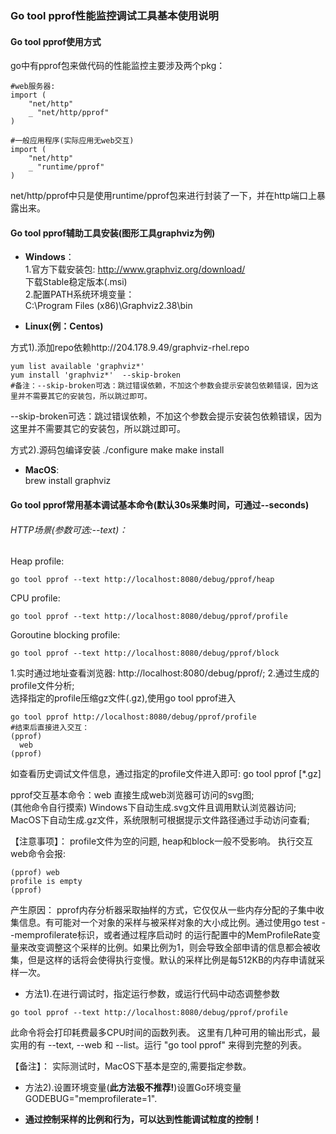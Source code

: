 

### Go tool pprof性能监控调试工具基本使用说明

#### Go tool pprof使用方式

go中有pprof包来做代码的性能监控主要涉及两个pkg：

```
#web服务器:
import (
    "net/http"
    _ "net/http/pprof"
)

#一般应用程序(实际应用无web交互)
import (
    "net/http"
    _ "runtime/pprof"
)
```

net/http/pprof中只是使用runtime/pprof包来进行封装了一下，并在http端口上暴露出来。


#### Go tool pprof辅助工具安装(图形工具graphviz为例)

*   __Windows__：  
1.官方下载安装包: http://www.graphviz.org/download/  
下载Stable稳定版本(.msi)  
2.配置PATH系统环境变量：  
C:\Program Files (x86)\Graphviz2.38\bin  

*   __Linux(例：Centos)__

方式1).添加repo依赖http://204.178.9.49/graphviz-rhel.repo
```   
yum list available 'graphviz*'
yum install 'graphviz*'  --skip-broken
#备注：--skip-broken可选：跳过错误依赖，不加这个参数会提示安装包依赖错误，因为这里并不需要其它的安装包，所以跳过即可。
```
  --skip-broken可选：跳过错误依赖，不加这个参数会提示安装包依赖错误，因为这里并不需要其它的安装包，所以跳过即可。

方式2).源码包编译安装
./configure
make
make install

*   __MacOS__:  
brew install graphviz


#### Go tool pprof常用基本调试基本命令(默认30s采集时间，可通过--seconds)


###### HTTP场景(参数可选:--text)：

Heap profile:  
```
go tool pprof --text http://localhost:8080/debug/pprof/heap  
```
CPU profile:  
```
go tool pprof --text http://localhost:8080/debug/pprof/profile  
```
Goroutine blocking profile:  
```
go tool pprof --text http://localhost:8080/debug/pprof/block  
```

1.实时通过地址查看浏览器: http://localhost:8080/debug/pprof/;
2.通过生成的profile文件分析;  
选择指定的profile压缩gz文件(.gz),使用go tool pprof进入
```
go tool pprof http://localhost:8080/debug/pprof/profile
#结束后直接进入交互：
(pprof)
  web
(pprof)
```

如查看历史调试文件信息，通过指定的profile文件进入即可:
go tool pprof [*.gz]

pprof交互基本命令：web 直接生成web浏览器可访问的svg图;  
(其他命令自行摸索)
Windows下自动生成.svg文件且调用默认浏览器访问;    
MacOS下自动生成.gz文件，系统限制可根据提示文件路径通过手动访问查看;  

【注意事项】：
profile文件为空的问题, heap和block一般不受影响。
执行交互web命令会报:
```
(pprof) web
profile is empty
(pprof) 
```
产生原因：
pprof内存分析器采取抽样的方式，它仅仅从一些内存分配的子集中收集信息。有可能对一个对象的采样与被采样对象的大小成比例。通过使用go test --memprofilerate标识，或者通过程序启动时 的运行配置中的MemProfileRate变量来改变调整这个采样的比例。如果比例为1，则会导致全部申请的信息都会被收集，但是这样的话将会使得执行变慢。默认的采样比例是每512KB的内存申请就采样一次。

*   方法1).在进行调试时，指定运行参数，或运行代码中动态调整参数
```
go tool pprof --text http://localhost:8080/debug/pprof/profile
```
此命令将会打印耗费最多CPU时间的函数列表。 
这里有几种可用的输出形式，最实用的有 --text, --web 和 --list。运行 "go tool pprof" 来得到完整的列表。 

【备注】：
实际测试时，MacOS下基本是空的,需要指定参数。

*   方法2).设置环境变量(__此方法极不推荐!__)设置Go环境变量 GODEBUG="memprofilerate=1".

*   __通过控制采样的比例和行为，可以达到性能调试粒度的控制！__ 